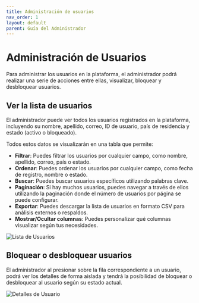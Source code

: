 ```yaml
---
title: Administración de usuarios
nav_order: 1
layout: default
parent: Guía del Administrador
---
```


# Administración de Usuarios

Para administrar los usuarios en la plataforma, el administrador podrá realizar una serie de acciones entre ellas, visualizar, bloquear y desbloquear usuarios.

## Ver la lista de usuarios

El administrador puede ver todos los usuarios registrados en la plataforma, incluyendo su nombre, apellido, correo, ID de usuario, país de residencia y estado (activo o bloqueado).

Todos estos datos se visualizarán en una tabla que permite:

- **Filtrar**: Puedes filtrar los usuarios por cualquier campo, como nombre, apellido, correo, país o estado.
- **Ordenar**: Puedes ordenar los usuarios por cualquier campo, como fecha de registro, nombre o estado.
- **Buscar**: Puedes buscar usuarios específicos utilizando palabras clave.
- **Paginación**: Si hay muchos usuarios, puedes navegar a través de ellos utilizando la paginación donde el número de usuarios por página se puede configurar.
- **Exportar**: Puedes descargar la lista de usuarios en formato CSV para análisis externos o respaldos.
- **Mostrar/Ocultar columnas**: Puedes personalizar qué columnas visualizar según tus necesidades.

![Lista de Usuarios]({{site.baseurl}}/assets/admin/users_list.jpeg)

## Bloquear o desbloquear usuarios

El administrador al presionar sobre la fila correspondiente a un usuario, podrá ver los detalles de forma aislada y tendrá la posibilidad de bloquear o desbloquear al usuario según su estado actual.

![Detalles de Usuario]({{site.baseurl}}/assets/admin/users_details.jpeg)
